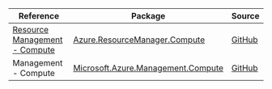 | Reference | Package | Source |
|---|---|---|
|[Resource Management - Compute](resourcemanager.compute-readme.md)|[Azure.ResourceManager.Compute](https://www.nuget.org/packages/Azure.ResourceManager.Compute)|[GitHub](https://github.com/Azure/azure-sdk-for-net/blob/main/sdk/compute/Azure.ResourceManager.Compute)|
|Management - Compute|[Microsoft.Azure.Management.Compute](https://www.nuget.org/packages/Microsoft.Azure.Management.Compute)|[GitHub](https://github.com/Azure/azure-sdk-for-net)|
